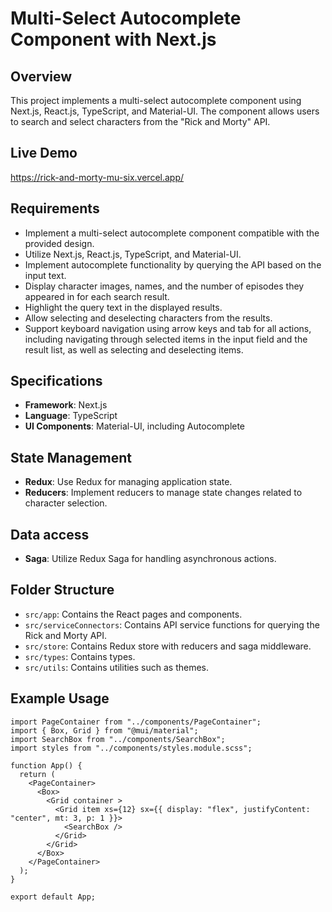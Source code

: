 # Multi-Select Autocomplete Component with Next.js

## Overview
This project implements a multi-select autocomplete component using Next.js, React.js, TypeScript, and Material-UI. The component allows users to search and select characters from the "Rick and Morty" API.

## Live Demo
https://rick-and-morty-mu-six.vercel.app/

## Requirements
- Implement a multi-select autocomplete component compatible with the provided design.
- Utilize Next.js, React.js, TypeScript, and Material-UI.
- Implement autocomplete functionality by querying the API based on the input text.
- Display character images, names, and the number of episodes they appeared in for each search result.
- Highlight the query text in the displayed results.
- Allow selecting and deselecting characters from the results.
- Support keyboard navigation using arrow keys and tab for all actions, including navigating through selected items in the input field and the result list, as well as selecting and deselecting items.

## Specifications
- **Framework**: Next.js
- **Language**: TypeScript
- **UI Components**: Material-UI, including Autocomplete

## State Management
- **Redux**: Use Redux for managing application state.
- **Reducers**: Implement reducers to manage state changes related to character selection.

## Data access
- **Saga**: Utilize Redux Saga for handling asynchronous actions.

## Folder Structure
- `src/app`: Contains the React pages and components.
- `src/serviceConnectors`: Contains API service functions for querying the Rick and Morty API.
- `src/store`: Contains Redux store with reducers and saga middleware.
- `src/types`: Contains types.
- `src/utils`: Contains utilities such as themes.

## Example Usage
```tsx
import PageContainer from "../components/PageContainer";
import { Box, Grid } from "@mui/material";
import SearchBox from "../components/SearchBox";
import styles from "../components/styles.module.scss";

function App() {
  return (
    <PageContainer>
      <Box>
        <Grid container >
          <Grid item xs={12} sx={{ display: "flex", justifyContent: "center", mt: 3, p: 1 }}>
            <SearchBox />
          </Grid>
        </Grid>
      </Box>
    </PageContainer>
  );
}

export default App;
